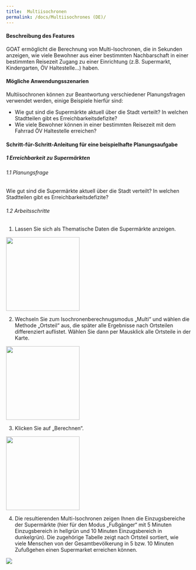 ```yaml
---
title:  Multiisochronen
permalink: /docs/Multiisochrones (DE)/
---
```


#### Beschreibung des Features
GOAT ermöglicht die Berechnung von Multi-Isochronen, die in Sekunden anzeigen, wie viele Bewohner aus einer bestimmten Nachbarschaft in einer bestimmten Reisezeit Zugang zu einer Einrichtung (z.B. Supermarkt, Kindergarten, ÖV Haltestelle...) haben.

#### Mögliche Anwendungsszenarien
Multiisochronen können zur Beantwortung verschiedener Planungsfragen verwendet werden, einige Beispiele hierfür sind:
- Wie gut sind die Supermärkte aktuell über die Stadt verteilt? In welchen Stadtteilen gibt es Erreichbarkeitsdefizite?
- Wie viele Bewohner können in einer bestimmten Reisezeit mit dem Fahrrad ÖV Haltestelle erreichen?


#### Schritt-für-Schritt-Anleitung für eine beispielhafte Planungsaufgabe
##### 1 Erreichbarkeit zu Supermärkten
###### 1.1 Planungsfrage
Wie gut sind die Supermärkte aktuell über die Stadt verteilt? In welchen Stadtteilen gibt es Erreichbarkeitsdefizite?


###### 1.2 Arbeitsschritte
1. Lassen Sie sich als Thematische Daten die Supermärkte anzeigen.  
<img class="img-responsive" src="../../img/Docs/training materials/Multiisochrones/amenity_supermarket.png" style="height:200px;">

2. Wechseln Sie zum Isochronenberechnugsmodus „Multi“ und wählen die Methode „Ortsteil“ aus, die später alle Ergebnisse nach Ortsteilen differenziert auflistet. Wählen Sie dann per Mausklick alle Ortsteile in der Karte.  
<img class="img-responsive" src="../../img/Docs/training materials/Multiisochrones/multi.png" style="height:200px;">

3. Klicken Sie auf „Berechnen“.  
<img class="img-responsive" src="../../img/Docs/training materials/Multiisochrones/calculate.png" style="height:200px;">

4. Die resultierenden Multi-Isochronen zeigen Ihnen die Einzugsbereiche der Supermärkte (hier für den Modus „Fußgänger“ mit 5 Minuten Einzugsbereich in hellgrün und 10 Minuten Einzugsbereich in dunkelgrün). Die zugehörige Tabelle zeigt nach Ortsteil sortiert, wie viele Menschen von der Gesamtbevölkerung in 5 bzw. 10 Minuten Zufußgehen einen Supermarket erreichen können.  
<img class="img-responsive" src="../../img/Docs/training materials/Multiisochrones/result_multiisochrone.png">










 